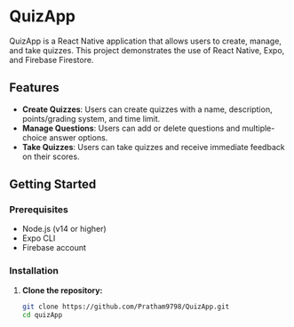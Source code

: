 # QuizApp

QuizApp is a React Native application that allows users to create, manage, and take quizzes. This project demonstrates the use of React Native, Expo, and Firebase Firestore.

## Features

- **Create Quizzes**: Users can create quizzes with a name, description, points/grading system, and time limit.
- **Manage Questions**: Users can add or delete questions and multiple-choice answer options.
- **Take Quizzes**: Users can take quizzes and receive immediate feedback on their scores.

## Getting Started

### Prerequisites

- Node.js (v14 or higher)
- Expo CLI
- Firebase account

### Installation

1. **Clone the repository:**
   ```sh
   git clone https://github.com/Pratham9798/QuizApp.git
   cd quizApp
